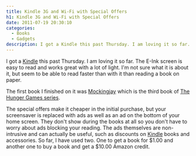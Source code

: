 ```yaml
---
title: Kindle 3G and Wi-Fi with Special Offers
h1: Kindle 3G and Wi-Fi with Special Offers
date: 2011-07-19 20:30:10
categories:
  - Books
  - Gadgets
description: I got a Kindle this past Thursday. I am loving it so far. The E-Ink screen is easy to read and works great with a lot of light.
---
```

I got a <a href="http://www.amazon.com/Kindle-Keyboard-Free-Wi-Fi-Display/dp/B004HZYA6E?SubscriptionId=06ECB9YB6KKGMF4SMXG2&tag=dblock-20" target="_blank" rel="nofollow" title="Kindle Keyboard">Kindle</a> this past Thursday. I am loving it so far. The E-Ink screen is easy to read and works great with a lot of light. I'm not sure what it is about it, but seem to be able to read faster than with it than reading a book on paper.

The first book I finished on it was <a href="http://www.amazon.com/Mockingjay-The-Hunger-Games-Book/dp/0439023513?SubscriptionId=06ECB9YB6KKGMF4SMXG2&tag=dblock-20" target="_blank" rel="nofollow" title="Mockingjay The Hunger Games Book 3">Mockingjay</a> which is the third book of <a href="http://www.amazon.com/The-Hunger-Games-Suzanne-Collins/dp/0439023521?SubscriptionId=06ECB9YB6KKGMF4SMXG2&tag=dblock-20" target="_blank" rel="nofollow" title="The Hunger Games">The Hunger Games series</a>.

The special offers make it cheaper in the initial purchase, but your screensaver is replaced with ads as well as an ad on the bottom of your home screen. They don't show during the books at all so you don't have to worry about ads blocking your reading. The ads themselves are non-intrusive and can actually be useful, such as discounts on <a href="http://www.amazon.com/Kindle-Keyboard-Free-Wi-Fi-Display/dp/B004HZYA6E?SubscriptionId=06ECB9YB6KKGMF4SMXG2&tag=dblock-20" target="_blank" rel="nofollow" title="Kindle Keyboard">Kindle</a> books and accessories. So far, I have used two. One to get a book for $1.00 and another one to buy a book and get a $10.00 Amazon credit.
